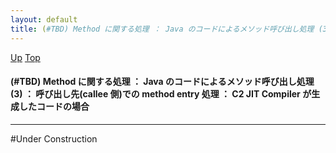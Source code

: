 ```yaml
---
layout: default
title: (#TBD) Method に関する処理 ： Java のコードによるメソッド呼び出し処理 (3) ： 呼び出し先(callee 側)での method entry 処理 ： C2 JIT Compiler が生成したコードの場合
---
```

[Up](nozILakCuW.html) [Top](../index.html)

#### (#TBD) Method に関する処理 ： Java のコードによるメソッド呼び出し処理 (3) ： 呼び出し先(callee 側)での method entry 処理 ： C2 JIT Compiler が生成したコードの場合

--- 
#Under Construction






